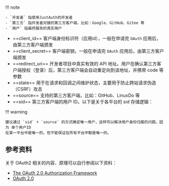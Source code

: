 !!! note

    - `开发者` 指使用JustAuth的开发者
    - `第三方` 指开发者对接的第三方客户端，比如：Google、GitHub、Gitee 等
    - `用户` 指最终服务的真实用户

- ==client_id== 客户端身份标识符（应用id），一般在申请完 `OAuth` 应用后，由第三方客户端颁发
- ==client_secret== 客户端密钥，一般在申请完 `OAuth` 应用后，由第三方客户端颁发
- ==redirect_uri== 开发者项目中真实有效的 API 地址。用户在确认第三方客户端授权（登录）后，第三方客户端会自动重定向到该地址，并携带
  code 等参数
- ==state== 用于在请求和回调之间维护状态，主要用于防止跨站请求伪造（CSRF）攻击
- ==source== 支持的第三方客户端，比如：GitHub、LinuxDo 等
- ==sid== 第三方客户端的用户 ID。以下是关于各平台的 sid 存储逻辑：

!!! warning

    建议通过 `sid` + `source` 的方式确定唯一用户，这样可以解决用户身份归属的问题。因为 单个用户ID
    在某一平台中是唯一的，但不能保证在所有平台中都是唯一的。

## 参考资料

关于 OAuth2 相关的内容、原理可以自行参阅以下资料：

- [The OAuth 2.0 Authorization Framework](https://tools.ietf.org/html/rfc6749)
- [OAuth 2.0](https://oauth.net/2/)
